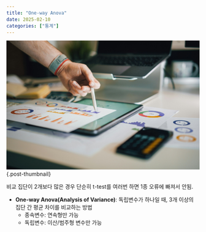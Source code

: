 ```yaml
---
title: "One-way Anova"
date: 2025-02-10
categories: ["통계"]
---
```


![](/img/stat-thumb.jpg){.post-thumbnail}

비교 집단이 2개보다 많은 경우 단순히 t-test를 여러번 하면 1종 오류에 빠져서 안됨.

- **One-way Anova(Analysis of Variance)**: 독립변수가 하나일 때, 3개 이상의 집단 간 평균 차이를 비교하는 방법
    - 종속변수: 연속형만 가능
    - 독립변수: 이산/범주형 변수만 가능


